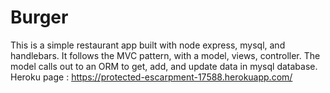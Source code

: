 # Burger
This is a simple restaurant app built with node express, mysql, and handlebars. It follows the MVC pattern, with a model, views, controller. The model calls out to an ORM to get, add, and update data in mysql database.
Heroku page :  https://protected-escarpment-17588.herokuapp.com/

